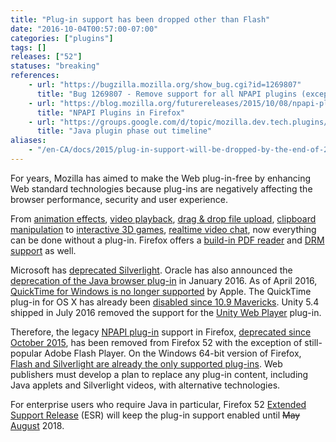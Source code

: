 ```yaml
---
title: "Plug-in support has been dropped other than Flash"
date: "2016-10-04T00:57:00-07:00"
categories: ["plugins"]
tags: []
releases: ["52"]
statuses: "breaking"
references:
    - url: "https://bugzilla.mozilla.org/show_bug.cgi?id=1269807"
      title: "Bug 1269807 - Remove support for all NPAPI plugins (except Flash)"
    - url: "https://blog.mozilla.org/futurereleases/2015/10/08/npapi-plugins-in-firefox/"
      title: "NPAPI Plugins in Firefox"
    - url: "https://groups.google.com/d/topic/mozilla.dev.tech.plugins/Cu1rOVEn45M/discussion"
      title: "Java plugin phase out timeline"
aliases:
    - "/en-CA/docs/2015/plug-in-support-will-be-dropped-by-the-end-of-2016-except-flash/"
---
```

For years, Mozilla has aimed to make the Web plug-in-free by enhancing Web standard technologies because plug-ins are negatively affecting the browser performance, security and user experience.

From [animation effects](https://developer.mozilla.org/docs/Web/CSS/CSS_Animations/Using_CSS_animations), [video playback](https://developer.mozilla.org/docs/Web/Guide/HTML/Using_HTML5_audio_and_video), [drag & drop file upload](https://developer.mozilla.org/docs/Web/Guide/HTML/Drag_and_drop), [clipboard manipulation](https://hacks.mozilla.org/2015/09/flash-free-clipboard-for-the-web/) to [interactive 3D games](https://games.mozilla.org/), [realtime video chat](https://developer.mozilla.org/docs/Web/Guide/API/WebRTC), now everything can be done without a plug-in. Firefox offers a [build-in PDF reader](https://support.mozilla.org/kb/view-pdf-files-firefox-without-downloading-them) and [DRM support](https://support.mozilla.org/kb/enable-drm) as well.

Microsoft has [deprecated Silverlight](https://support.microsoft.com/en-us/lifecycle?C2=12905). Oracle has also announced the [deprecation of the Java browser plug-in](https://blogs.oracle.com/java-platform-group/entry/moving_to_a_plugin_free) in January 2016. As of April 2016, [QuickTime for Windows is no longer supported](https://support.apple.com/en-ca/HT201175) by Apple. The QuickTime plug-in for OS X has already been [disabled since 10.9 Mavericks](https://support.apple.com/en-ca/HT205081). Unity 5.4 shipped in July 2016 removed the support for the [Unity Web Player](https://blogs.unity3d.com/2015/10/08/unity-web-player-roadmap/) plug-in.

Therefore, the legacy [NPAPI plug-in](https://developer.mozilla.org/Add-ons/Plugins) support in Firefox, [deprecated since October 2015](https://blog.mozilla.org/futurereleases/2015/10/08/npapi-plugins-in-firefox/), has been removed from Firefox 52 with the exception of still-popular Adobe Flash Player. On the Windows 64-bit version of Firefox, [Flash and Silverlight are already the only supported plug-ins](https://www.fxsitecompat.dev/en-CA/docs/2015/64-bit-firefox-for-windows-is-officially-available-flash-and-silverlight-are-the-only-supported-plug-ins/). Web publishers must develop a plan to replace any plug-in content, including Java applets and Silverlight videos, with alternative technologies.

For enterprise users who require Java in particular, Firefox 52 [Extended Support Release](https://www.mozilla.org/firefox/organizations/) (ESR) will keep the plug-in support enabled until <del>May</del> <ins>August</ins> 2018.
